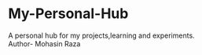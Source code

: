 # My-Personal-Hub
A personal hub for my projects,learning and experiments.
<br>
Author- Mohasin Raza
